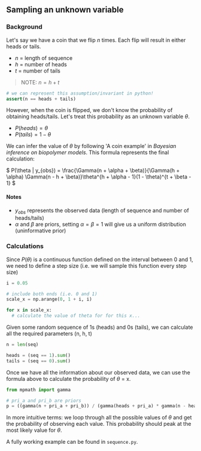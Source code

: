 ## Sampling an unknown variable

### Background

Let's say we have a coin that we flip $n$ times. Each flip will result in either heads or tails.

- $n$ = length of sequence
- $h$ = number of heads
- $t$ = number of tails

> NOTE: $n = h + t$

```py
# we can represent this assumption/invariant in python!
assert(n == heads + tails)
```

However, when the coin is flipped, we don't know the probability of obtaining heads/tails. Let's treat this probability as an unknown variable $\theta$.

- $P(heads) = \theta$
- $P(tails) = 1 - \theta$

We can infer the value of $\theta$ by following 'A coin example' in *Bayesian inference on biopolymer models*. This formula represents the final calculation:

$
P(\theta | y_{obs}) = \frac{\Gamma(n + \alpha + \beta)}{\Gamma(h + \alpha) \Gamma(n - h + \beta)}\theta^{h + \alpha - 1}(1 - \theta)^{t + \beta - 1}
$

#### Notes

- $y_{obs}$ represents the observed data (length of sequence and number of heads/tails)
- $\alpha$ and $\beta$ are priors, setting $\alpha = \beta = 1$ will give us a uniform distribution (uninformative prior)

### Calculations

Since $P(\theta)$ is a continuous function defined on the interval between 0 and 1, we need to define a step size (i.e. we will sample this function every step size)

```py
i = 0.05

# include both ends (i.e. 0 and 1)
scale_x = np.arange(0, 1 + i, i)

for x in scale_x:
  # calculate the value of theta for for this x...
```

Given some random sequence of 1s (heads) and 0s (tails), we can calculate all the required parameters (n, h, t)

```py
n = len(seq)

heads = (seq == 1).sum()
tails = (seq == 0).sum()
```

Once we have all the information about our observed data, we can use the formula above to calculate the probability of $\theta$ = x.

```py
from mpmath import gamma

# pri_a and pri_b are priors
p = ((gamma(n + pri_a + pri_b)) / (gamma(heads + pri_a) * gamma(n - heads + pri_b))) * (x ** (heads + pri_a - 1)) * ((1 - x) ** (tails + pri_b - 1))
```

In more intuitive terms: we loop through all the possible values of $\theta$ and get the probability of observing each value. This probability should peak at the most likely value for $\theta$.

A fully working example can be found in `sequence.py`.
